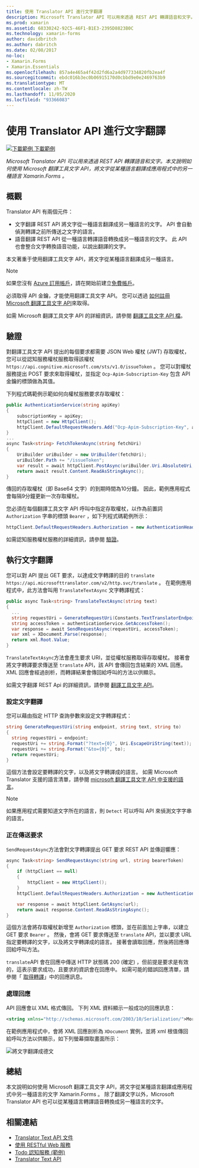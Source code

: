 ```yaml
---
title: 使用 Translator API 進行文字翻譯
description: Microsoft Translator API 可以用來透過 REST API 轉譯語音和文字。 本文說明如何使用 Microsoft 翻譯工具文字 API，將文字從某種語言翻譯成應用程式中的另一種語言 Xamarin.Forms 。
ms.prod: xamarin
ms.assetid: 68330242-92C5-46F1-B1E3-2395D8823B0C
ms.technology: xamarin-forms
author: davidbritch
ms.author: dabritch
ms.date: 02/08/2017
no-loc:
- Xamarin.Forms
- Xamarin.Essentials
ms.openlocfilehash: 857a4e465a4f42d2fd6a2a4d977334820fb2ea4f
ms.sourcegitcommit: ebdc016b3ec0b06915170d0cbbd9e0e2469763b9
ms.translationtype: MT
ms.contentlocale: zh-TW
ms.lasthandoff: 11/05/2020
ms.locfileid: "93366083"
---
```

# <a name="text-translation-using-the-translator-api"></a>使用 Translator API 進行文字翻譯

[![下載範例](~/media/shared/download.png) 下載範例](/samples/xamarin/xamarin-forms-samples/webservices-todocognitiveservices)

_Microsoft Translator API 可以用來透過 REST API 轉譯語音和文字。本文說明如何使用 Microsoft 翻譯工具文字 API，將文字從某種語言翻譯成應用程式中的另一種語言 Xamarin.Forms 。_

## <a name="overview"></a>概觀

Translator API 有兩個元件：

- 文字翻譯 REST API 將文字從一種語言翻譯成另一種語言的文字。 API 會自動偵測轉譯之前所傳送之文字的語言。
- 語音翻譯 REST API 從一種語言轉譯語音轉換成另一種語言的文字。 此 API 也會整合文字轉換語音功能，以說出翻譯的文字。

本文著重于使用翻譯工具文字 API，將文字從某種語言翻譯成另一種語言。

> [!NOTE]
> 如果您沒有 [Azure 訂用帳戶](/azure/guides/developer/azure-developer-guide#understanding-accounts-subscriptions-and-billing)，請在開始前建立[免費帳戶](https://aka.ms/azfree-docs-mobileapps)。

必須取得 API 金鑰，才能使用翻譯工具文字 API。 您可以透過 [如何註冊 Microsoft 翻譯工具文字 API](/azure/cognitive-services/translator/translator-text-how-to-signup/)來取得。

如需 Microsoft 翻譯工具文字 API 的詳細資訊，請參閱 [翻譯工具文字 API 檔](/azure/cognitive-services/translator/)。

## <a name="authentication"></a>驗證

對翻譯工具文字 API 提出的每個要求都需要 JSON Web 權杖 (JWT) 存取權杖，您可以從認知服務權杖服務取得該權杖 `https://api.cognitive.microsoft.com/sts/v1.0/issueToken` 。 您可以對權杖服務提出 POST 要求來取得權杖，並指定 `Ocp-Apim-Subscription-Key` 包含 API 金鑰的標頭做為其值。

下列程式碼範例示範如何向權杖服務要求存取權杖：

```csharp
public AuthenticationService(string apiKey)
{
    subscriptionKey = apiKey;
    httpClient = new HttpClient();
    httpClient.DefaultRequestHeaders.Add("Ocp-Apim-Subscription-Key", apiKey);
}
...
async Task<string> FetchTokenAsync(string fetchUri)
{
    UriBuilder uriBuilder = new UriBuilder(fetchUri);
    uriBuilder.Path += "/issueToken";
    var result = await httpClient.PostAsync(uriBuilder.Uri.AbsoluteUri, null);
    return await result.Content.ReadAsStringAsync();
}
```

傳回的存取權杖（即 Base64 文字）的到期時間為10分鐘。 因此，範例應用程式會每隔9分鐘更新一次存取權杖。

您必須在每個翻譯工具文字 API 呼叫中指定存取權杖，以作為前置詞 `Authorization` 字串的標頭 `Bearer` ，如下列程式碼範例所示：

```csharp
httpClient.DefaultRequestHeaders.Authorization = new AuthenticationHeaderValue("Bearer", bearerToken);
```

如需認知服務權杖服務的詳細資訊，請參閱 [驗證](/azure/cognitive-services/translator/reference/v3-0-reference#authentication)。

## <a name="performing-text-translation"></a>執行文字翻譯

您可以對 API 提出 GET 要求，以達成文字轉譯的目的 `translate` `https://api.microsofttranslator.com/v2/http.svc/translate` 。 在範例應用程式中，此方法會叫用 `TranslateTextAsync` 文字轉譯程式：

```csharp
public async Task<string> TranslateTextAsync(string text)
{
  ...
  string requestUri = GenerateRequestUri(Constants.TextTranslatorEndpoint, text, "en", "de");
  string accessToken = authenticationService.GetAccessToken();
  var response = await SendRequestAsync(requestUri, accessToken);
  var xml = XDocument.Parse(response);
  return xml.Root.Value;
}
```

`TranslateTextAsync`方法會產生要求 URI，並從權杖服務取得存取權杖。 接著會將文字轉譯要求傳送至 `translate` API，該 API 會傳回包含結果的 XML 回應。 XML 回應會經過剖析，而轉譯結果會傳回給呼叫的方法以供顯示。

如需文字翻譯 REST Api 的詳細資訊，請參閱 [翻譯工具文字 API](/azure/cognitive-services/translator/reference/v3-0-reference)。

### <a name="configuring-text-translation"></a>設定文字翻譯

您可以藉由指定 HTTP 查詢參數來設定文字轉譯程式：

```csharp
string GenerateRequestUri(string endpoint, string text, string to)
{
  string requestUri = endpoint;
  requestUri += string.Format("?text={0}", Uri.EscapeUriString(text));
  requestUri += string.Format("&to={0}", to);
  return requestUri;
}
```

這個方法會設定要轉譯的文字，以及將文字轉譯成的語言。 如需 Microsoft Translator 支援的語言清單，請參閱 [microsoft 翻譯工具文字 API 中支援的語言](/azure/cognitive-services/translator/languages/)。

> [!NOTE]
> 如果應用程式需要知道文字所在的語言，則 `Detect` 可以呼叫 API 來偵測文字字串的語言。

### <a name="sending-the-request"></a>正在傳送要求

`SendRequestAsync`方法會對文字轉譯提出 GET 要求 REST API 並傳迴響應：

```csharp
async Task<string> SendRequestAsync(string url, string bearerToken)
{
    if (httpClient == null)
    {
        httpClient = new HttpClient();
    }
    httpClient.DefaultRequestHeaders.Authorization = new AuthenticationHeaderValue("Bearer", bearerToken);

    var response = await httpClient.GetAsync(url);
    return await response.Content.ReadAsStringAsync();
}
```

這個方法會將存取權杖新增至 `Authorization` 標頭，並在前面加上字串，以建立 GET 要求 `Bearer` 。 然後，會將 GET 要求傳送至 `translate` API，並以要求 URL 指定要轉譯的文字，以及將文字轉譯成的語言。 接著會讀取回應，然後將回應傳回給呼叫方法。

`translate`API 會在回應中傳送 HTTP 狀態碼 200 (確定) ，但前提是要求是有效的，這表示要求成功，且要求的資訊會在回應中。 如需可能的錯誤回應清單，請參閱「 [取得轉譯](/azure/cognitive-services/translator/reference/v3-0-translate)」中的回應訊息。

### <a name="processing-the-response"></a>處理回應

API 回應會以 XML 格式傳回。 下列 XML 資料顯示一般成功的回應訊息：

```xml
<string xmlns="http://schemas.microsoft.com/2003/10/Serialization/">Morgen kaufen gehen ein</string>
```

在範例應用程式中，會將 XML 回應剖析為 `XDocument` 實例，並將 xml 根值傳回給呼叫方法以供顯示，如下列螢幕擷取畫面所示：

![將文字翻譯成德文](text-translation-images/text-translation.png)

## <a name="summary"></a>總結

本文說明如何使用 Microsoft 翻譯工具文字 API，將文字從某種語言翻譯成應用程式中另一種語言的文字 Xamarin.Forms 。 除了翻譯文字以外，Microsoft Translator API 也可以從某種語言轉譯語音轉換成另一種語言的文字。

## <a name="related-links"></a>相關連結

- [Translator Text API 文件](/azure/cognitive-services/translator/)
- [使用 RESTful Web 服務](~/xamarin-forms/data-cloud/web-services/rest.md)
- [Todo 認知服務 (範例) ](/samples/xamarin/xamarin-forms-samples/webservices-todocognitiveservices)
- [Translator Text API](/azure/cognitive-services/translator/reference/v3-0-reference)
